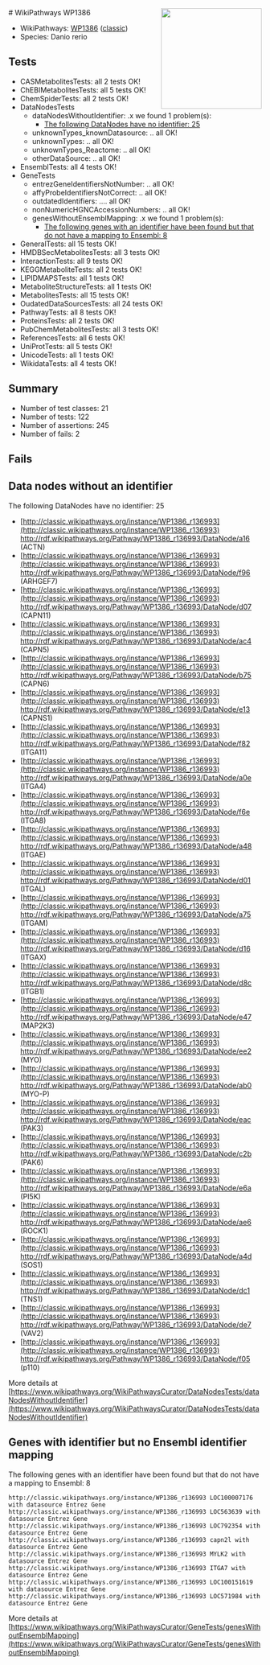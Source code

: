 <img style="float: right; width: 200px" src="https://upload.wikimedia.org/wikipedia/commons/thumb/8/83/Wplogo_with_text_500.png/640px-Wplogo_with_text_500.png" />
# WikiPathways WP1386

* WikiPathways: [WP1386](https://wikipathways.org/pathways/WP1386) ([classic](https://classic.wikipathways.org/instance/WP1386))
* Species: Danio rerio
## Tests
* CASMetabolitesTests: all 2 tests OK!
* ChEBIMetabolitesTests: all 5 tests OK!
* ChemSpiderTests: all 2 tests OK!
* DataNodesTests
    * dataNodesWithoutIdentifier: .x we found 1 problem(s):
        * [The following DataNodes have no identifier: 25](#8792c4b4)
    * unknownTypes_knownDatasource: .. all OK!
    * unknownTypes: .. all OK!
    * unknownTypes_Reactome: .. all OK!
    * otherDataSource: .. all OK!
* EnsemblTests: all 4 tests OK!
* GeneTests
    * entrezGeneIdentifiersNotNumber: .. all OK!
    * affyProbeIdentifiersNotCorrect: .. all OK!
    * outdatedIdentifiers: .... all OK!
    * nonNumericHGNCAccessionNumbers: .. all OK!
    * genesWithoutEnsemblMapping: .x we found 1 problem(s):
        * [The following genes with an identifier have been found but that do not have a mapping to Ensembl: 8](#40286d8a)
* GeneralTests: all 15 tests OK!
* HMDBSecMetabolitesTests: all 3 tests OK!
* InteractionTests: all 9 tests OK!
* KEGGMetaboliteTests: all 2 tests OK!
* LIPIDMAPSTests: all 1 tests OK!
* MetaboliteStructureTests: all 1 tests OK!
* MetabolitesTests: all 15 tests OK!
* OudatedDataSourcesTests: all 24 tests OK!
* PathwayTests: all 8 tests OK!
* ProteinsTests: all 2 tests OK!
* PubChemMetabolitesTests: all 3 tests OK!
* ReferencesTests: all 6 tests OK!
* UniProtTests: all 5 tests OK!
* UnicodeTests: all 1 tests OK!
* WikidataTests: all 4 tests OK!


## Summary

* Number of test classes: 21
* Number of tests: 122
* Number of assertions: 245
* Number of fails: 2

## Fails

<a name="8792c4b4" />

## Data nodes without an identifier

The following DataNodes have no identifier: 25

* [http://classic.wikipathways.org/instance/WP1386_r136993](http://classic.wikipathways.org/instance/WP1386_r136993) http://rdf.wikipathways.org/Pathway/WP1386_r136993/DataNode/a16 (ACTN)
* [http://classic.wikipathways.org/instance/WP1386_r136993](http://classic.wikipathways.org/instance/WP1386_r136993) http://rdf.wikipathways.org/Pathway/WP1386_r136993/DataNode/f96 (ARHGEF7)
* [http://classic.wikipathways.org/instance/WP1386_r136993](http://classic.wikipathways.org/instance/WP1386_r136993) http://rdf.wikipathways.org/Pathway/WP1386_r136993/DataNode/d07 (CAPN11)
* [http://classic.wikipathways.org/instance/WP1386_r136993](http://classic.wikipathways.org/instance/WP1386_r136993) http://rdf.wikipathways.org/Pathway/WP1386_r136993/DataNode/ac4 (CAPN5)
* [http://classic.wikipathways.org/instance/WP1386_r136993](http://classic.wikipathways.org/instance/WP1386_r136993) http://rdf.wikipathways.org/Pathway/WP1386_r136993/DataNode/b75 (CAPN6)
* [http://classic.wikipathways.org/instance/WP1386_r136993](http://classic.wikipathways.org/instance/WP1386_r136993) http://rdf.wikipathways.org/Pathway/WP1386_r136993/DataNode/e13 (CAPNS1)
* [http://classic.wikipathways.org/instance/WP1386_r136993](http://classic.wikipathways.org/instance/WP1386_r136993) http://rdf.wikipathways.org/Pathway/WP1386_r136993/DataNode/f82 (ITGA11)
* [http://classic.wikipathways.org/instance/WP1386_r136993](http://classic.wikipathways.org/instance/WP1386_r136993) http://rdf.wikipathways.org/Pathway/WP1386_r136993/DataNode/a0e (ITGA4)
* [http://classic.wikipathways.org/instance/WP1386_r136993](http://classic.wikipathways.org/instance/WP1386_r136993) http://rdf.wikipathways.org/Pathway/WP1386_r136993/DataNode/f6e (ITGA8)
* [http://classic.wikipathways.org/instance/WP1386_r136993](http://classic.wikipathways.org/instance/WP1386_r136993) http://rdf.wikipathways.org/Pathway/WP1386_r136993/DataNode/a48 (ITGAE)
* [http://classic.wikipathways.org/instance/WP1386_r136993](http://classic.wikipathways.org/instance/WP1386_r136993) http://rdf.wikipathways.org/Pathway/WP1386_r136993/DataNode/d01 (ITGAL)
* [http://classic.wikipathways.org/instance/WP1386_r136993](http://classic.wikipathways.org/instance/WP1386_r136993) http://rdf.wikipathways.org/Pathway/WP1386_r136993/DataNode/a75 (ITGAM)
* [http://classic.wikipathways.org/instance/WP1386_r136993](http://classic.wikipathways.org/instance/WP1386_r136993) http://rdf.wikipathways.org/Pathway/WP1386_r136993/DataNode/d16 (ITGAX)
* [http://classic.wikipathways.org/instance/WP1386_r136993](http://classic.wikipathways.org/instance/WP1386_r136993) http://rdf.wikipathways.org/Pathway/WP1386_r136993/DataNode/d8c (ITGB1)
* [http://classic.wikipathways.org/instance/WP1386_r136993](http://classic.wikipathways.org/instance/WP1386_r136993) http://rdf.wikipathways.org/Pathway/WP1386_r136993/DataNode/e47 (MAP2K3)
* [http://classic.wikipathways.org/instance/WP1386_r136993](http://classic.wikipathways.org/instance/WP1386_r136993) http://rdf.wikipathways.org/Pathway/WP1386_r136993/DataNode/ee2 (MYO)
* [http://classic.wikipathways.org/instance/WP1386_r136993](http://classic.wikipathways.org/instance/WP1386_r136993) http://rdf.wikipathways.org/Pathway/WP1386_r136993/DataNode/ab0 (MYO-P)
* [http://classic.wikipathways.org/instance/WP1386_r136993](http://classic.wikipathways.org/instance/WP1386_r136993) http://rdf.wikipathways.org/Pathway/WP1386_r136993/DataNode/eac (PAK3)
* [http://classic.wikipathways.org/instance/WP1386_r136993](http://classic.wikipathways.org/instance/WP1386_r136993) http://rdf.wikipathways.org/Pathway/WP1386_r136993/DataNode/c2b (PAK6)
* [http://classic.wikipathways.org/instance/WP1386_r136993](http://classic.wikipathways.org/instance/WP1386_r136993) http://rdf.wikipathways.org/Pathway/WP1386_r136993/DataNode/e6a (PI5K)
* [http://classic.wikipathways.org/instance/WP1386_r136993](http://classic.wikipathways.org/instance/WP1386_r136993) http://rdf.wikipathways.org/Pathway/WP1386_r136993/DataNode/ae6 (ROCK1)
* [http://classic.wikipathways.org/instance/WP1386_r136993](http://classic.wikipathways.org/instance/WP1386_r136993) http://rdf.wikipathways.org/Pathway/WP1386_r136993/DataNode/a4d (SOS1)
* [http://classic.wikipathways.org/instance/WP1386_r136993](http://classic.wikipathways.org/instance/WP1386_r136993) http://rdf.wikipathways.org/Pathway/WP1386_r136993/DataNode/dc1 (TNS1)
* [http://classic.wikipathways.org/instance/WP1386_r136993](http://classic.wikipathways.org/instance/WP1386_r136993) http://rdf.wikipathways.org/Pathway/WP1386_r136993/DataNode/de7 (VAV2)
* [http://classic.wikipathways.org/instance/WP1386_r136993](http://classic.wikipathways.org/instance/WP1386_r136993) http://rdf.wikipathways.org/Pathway/WP1386_r136993/DataNode/f05 (p110)


More details at [https://www.wikipathways.org/WikiPathwaysCurator/DataNodesTests/dataNodesWithoutIdentifier](https://www.wikipathways.org/WikiPathwaysCurator/DataNodesTests/dataNodesWithoutIdentifier)

<a name="40286d8a" />

## Genes with identifier but no Ensembl identifier mapping

The following genes with an identifier have been found but that do not have a mapping to Ensembl: 8
```
http://classic.wikipathways.org/instance/WP1386_r136993 LOC100007176 with datasource Entrez Gene
http://classic.wikipathways.org/instance/WP1386_r136993 LOC563639 with datasource Entrez Gene
http://classic.wikipathways.org/instance/WP1386_r136993 LOC792354 with datasource Entrez Gene
http://classic.wikipathways.org/instance/WP1386_r136993 capn2l with datasource Entrez Gene
http://classic.wikipathways.org/instance/WP1386_r136993 MYLK2 with datasource Entrez Gene
http://classic.wikipathways.org/instance/WP1386_r136993 ITGA7 with datasource Entrez Gene
http://classic.wikipathways.org/instance/WP1386_r136993 LOC100151619 with datasource Entrez Gene
http://classic.wikipathways.org/instance/WP1386_r136993 LOC571984 with datasource Entrez Gene
```

More details at [https://www.wikipathways.org/WikiPathwaysCurator/GeneTests/genesWithoutEnsemblMapping](https://www.wikipathways.org/WikiPathwaysCurator/GeneTests/genesWithoutEnsemblMapping)

